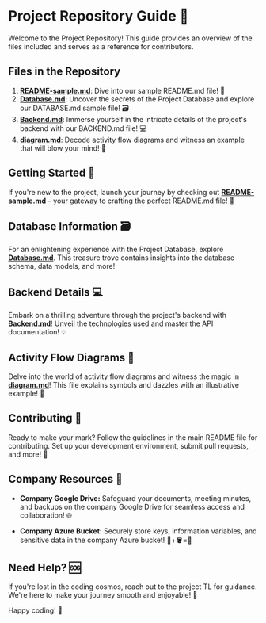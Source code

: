 # Project Repository Guide 📂

Welcome to the Project Repository! This guide provides an overview of the files included and serves as a reference for contributors.

## Files in the Repository

1. [**README-sample.md**](README-sample.md): Dive into our sample README.md file! 📝
2. [**Database.md**](Database.md): Uncover the secrets of the Project Database and explore our DATABASE.md sample file! 🗃️
3. [**Backend.md**](Backend.md): Immerse yourself in the intricate details of the project's backend with our BACKEND.md file! 💻
4. [**diagram.md**](diagram.md): Decode activity flow diagrams and witness an example that will blow your mind! 🔄

## Getting Started 🎉

If you're new to the project, launch your journey by checking out [**README-sample.md**](README-sample.md) – your gateway to crafting the perfect README.md file! 🚀

## Database Information 🗃️

For an enlightening experience with the Project Database, explore [**Database.md**](Database.md). This treasure trove contains insights into the database schema, data models, and more!

## Backend Details 💻

Embark on a thrilling adventure through the project's backend with [**Backend.md**](backend.md)! Unveil the technologies used and master the API documentation! 💡

## Activity Flow Diagrams 🔄

Delve into the world of activity flow diagrams and witness the magic in [**diagram.md**](diagram.md)! This file explains symbols and dazzles with an illustrative example! 🌟

## Contributing 🤝

Ready to make your mark? Follow the guidelines in the main README file for contributing. Set up your development environment, submit pull requests, and more! 🚀

## Company Resources 🏢

- **Company Google Drive:** Safeguard your documents, meeting minutes, and backups on the company Google Drive for seamless access and collaboration! 🌐
  
- **Company Azure Bucket:** Securely store keys, information variables, and sensitive data in the company Azure bucket! 🔑+🪣=🔐

## Need Help? 🆘

If you're lost in the coding cosmos, reach out to the project TL for guidance. We're here to make your journey smooth and enjoyable! 🌈

Happy coding! 🚀
